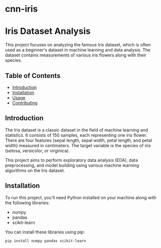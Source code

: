 # cnn-iris
# Iris Dataset Analysis

This project focuses on analyzing the famous Iris dataset, which is often used as a beginner's dataset in machine learning and data analysis. The dataset contains measurements of various iris flowers along with their species.

## Table of Contents
- [Introduction](#introduction)
- [Installation](#installation)
- [Usage](#usage)
- [Contributing](#contributing)
  
## Introduction

The Iris dataset is a classic dataset in the field of machine learning and statistics. It consists of 150 samples, each representing one iris flower. There are four features (sepal length, sepal width, petal length, and petal width) measured in centimeters. The target variable is the species of iris (setosa, versicolor, or virginica).

This project aims to perform exploratory data analysis (EDA), data preprocessing, and model building using various machine learning algorithms on the Iris dataset.

## Installation

To run this project, you'll need Python installed on your machine along with the following libraries:
- numpy
- pandas
- scikit-learn

You can install these libraries using pip:

```bash
pip install numpy pandas scikit-learn
